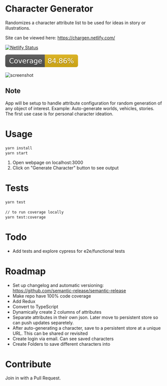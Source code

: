 
# Character Generator

Randomizes a character attribute list to be used for ideas in story or illustrations.

Site can be viewed here: https://chargen.netlify.com/

[![Netlify Status](https://api.netlify.com/api/v1/badges/238cac10-cac7-4a54-bd15-91f093b280af/deploy-status)](https://app.netlify.com/sites/chargen/deploys)

![coverage badge](./coverage/badge.svg)

![screenshot](https://content.screencast.com/users/Ryan.Regalado/folders/Default/media/559aff0a-f66e-47b1-92c1-558eb01fe46c/IMG_1283.PNG)

## Note
App will be setup to handle attribute configuration for random generation of any object of interest. Example: Auto-generate worlds, vehicles, stories. The first use case is for personal character ideation.

# Usage

```
yarn install
yarn start
```

1. Open webpage on localhost:3000
2. Click on "Generate Character" button to see output

# Tests

```
yarn test

// to run coverage locally
yarn test:coverage
```

# Todo

* Add tests and explore cypress for e2e/functional tests

# Roadmap

* Set up changelog and automatic versioning: https://github.com/semantic-release/semantic-release
* Make repo have 100% code coverage
* Add Redux
* Convert to TypeScript
* Dynamically create 2 columns of attributes
* Separate attributes in their own json. Later move to persistent store so can push updates separetely.
* After auto-generating a character, save to a persistent store at a unique URL. This can be shared or revisited
* Create login via email. Can see saved characters
* Create Folders to save different characters into

# Contribute

Join in with a Pull Request.

